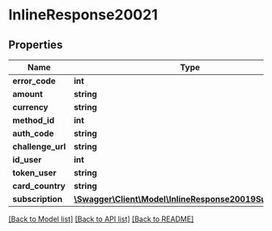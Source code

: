 # InlineResponse20021

## Properties
Name | Type | Description | Notes
------------ | ------------- | ------------- | -------------
**error_code** | **int** |  | [optional] 
**amount** | **string** |  | [optional] 
**currency** | **string** |  | [optional] 
**method_id** | **int** |  | [optional] 
**auth_code** | **string** |  | [optional] 
**challenge_url** | **string** |  | [optional] 
**id_user** | **int** |  | [optional] 
**token_user** | **string** |  | [optional] 
**card_country** | **string** |  | [optional] 
**subscription** | [**\Swagger\Client\Model\InlineResponse20019Subscription**](InlineResponse20019Subscription.md) |  | [optional] 

[[Back to Model list]](../../README.md#documentation-for-models) [[Back to API list]](../../README.md#documentation-for-api-endpoints) [[Back to README]](../../README.md)

